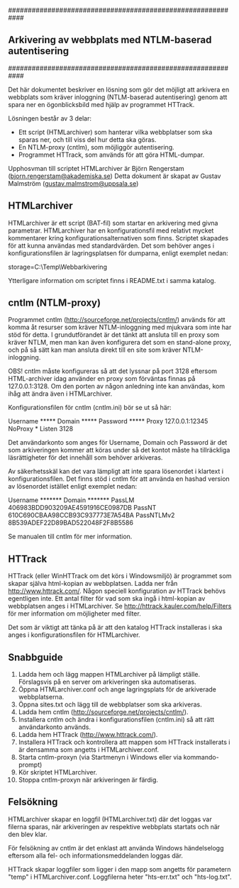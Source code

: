 ############################################################
## Arkivering av webbplats med NTLM-baserad autentisering
############################################################



Det här dokumentet beskriver en lösning som gör det möjligt att arkivera en webbplats som kräver
inloggning (NTLM-baserad autentisering) genom att spara ner en ögonblicksbild med hjälp av programmet HTTrack.



Lösningen består av 3 delar:
- Ett script (HTMLarchiver) som hanterar vilka webbplatser som ska sparas ner, och till viss del hur detta ska göras.
- En NTLM-proxy (cntlm), som möjliggör autentisering.
- Programmet HTTrack, som används för att göra HTML-dumpar.


Upphosvman till scriptet HTMLarchiver är Björn Rengerstam (bjorn.rengerstam@akademiska.se)
Detta dokument är skapat av Gustav Malmström (gustav.malmstrom@uppsala.se)




HTMLarchiver
-------------

HTMLarchiver är ett script (BAT-fil) som startar en arkivering med givna parametrar. HTMLarchiver har en konfigurationsfil med relativt mycket kommentarer kring konfigurationsalternativen som finns. 
Scriptet skapades för att kunna användas med standardvärden. Det som behöver anges i konfigurationsfilen är lagringsplatsen för dumparna, enligt exemplet nedan:

storage=C:\Temp\Webbarkivering


Ytterligare information om scriptet finns i README.txt i samma katalog.




cntlm (NTLM-proxy)
-------------------
Programmet cntlm (http://sourceforge.net/projects/cntlm/) används för att komma åt resurser som kräver NTLM-inloggning med mjukvara som inte har stöd för detta. 
I grundutförandet är det tänkt att ansluta till en proxy som kräver NTLM, men man kan även konfigurera det som en stand-alone proxy, 
och på så sätt kan man ansluta direkt till en site som kräver NTLM-inloggning.

OBS! cntlm måste konfigureras så att det lyssnar på port 3128 eftersom HTML-archiver idag använder en proxy som förväntas finnas på 127.0.0.1:3128. 
Om den porten av någon anledning inte kan användas, kom ihåg att ändra även i HTMLarchiver.

Konfigurationsfilen för cntlm (cntlm.ini) bör se ut så här:

Username *****
Domain   *****
Password *****
Proxy 127.0.0.1:12345
NoProxy *
Listen 3128

Det användarkonto som anges för Username, Domain och Password är det som arkiveringen kommer att köras under så det kontot måste ha tillräckliga läsrättigheter för det 
innehåll som behöver arkiveras.

Av säkerhetsskäl kan det vara lämpligt att inte spara lösenordet i klartext i konfigurationsfilen. 
Det finns stöd i cntlm för att använda en hashad version av lösenordet istället enligt exemplet nedan:

Username	*******
Domain		*******
PassLM          406983BDD903209AE4591916CE0987DB
PassNT          610C690CBAA98CCB93C937773E7A54BA
PassNTLMv2      8B539ADEF22D89BAD522048F2F8B5586

Se manualen till cntlm för mer information.




HTTrack
--------
HTTrack (eller WinHTTrack om det körs i Windowsmiljö) är programmet som skapar själva html-kopian av webbplatsen. Ladda ner från http://www.httrack.com/.
Någon speciell konfiguration av HTTrack behövs egentligen inte. Ett antal filter för vad som ska ingå i html-kopian av webbplatsen anges i HTMLarchiver. Se
http://httrack.kauler.com/help/Filters för mer information om möjligheter med filter.


Det som är viktigt att tänka på är att den katalog HTTrack installeras i ska anges i konfigurationsfilen för HTMLarchiver.



Snabbguide
------------
1. Ladda hem och lägg mappen HTMLarchiver på lämpligt ställe. Förslagsvis på en server om arkiveringen ska automatiseras.
2. Öppna HTMLarchiver.conf och ange lagringsplats för de arkiverade webbplatserna.
3. Öppna sites.txt och lägg till de webbplatser som ska arkiveras.
4. Ladda hem cntlm (http://sourceforge.net/projects/cntlm/).
5. Installera cntlm och ändra i konfigurationsfilen (cntlm.ini) så att rätt användarkonto används.
6. Ladda hem HTTrack (http://www.httrack.com/).
7. Installera HTTrack och kontrollera att mappen som HTTrack installerats i är densamma som angetts i HTMLarchiver.conf.
8. Starta cntlm-proxyn (via Startmenyn i Windows eller via kommando-prompt)
9. Kör skriptet HTMLarchiver.
10. Stoppa cntlm-proxyn när arkiveringen är färdig.


Felsökning
------------
HTMLarchiver skapar en loggfil (HTMLarchiver.txt) där det loggas var filerna sparas, när arkiveringen av respektive webbplats startats och när den blev klar. 

För felsökning av cntlm är det enklast att använda Windows händelselogg eftersom alla fel- och informationsmeddelanden loggas där.

HTTrack skapar loggfiler som ligger i den mapp som angetts för parametern "temp" i HTMLarchiver.conf. Loggfilerna heter "hts-err.txt" och "hts-log.txt".




